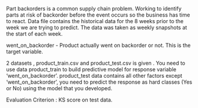 Part backorders is a common supply chain problem. Working to identify parts at risk of backorder before the event occurs so the business has time to react. Data file contains the historical data for the 8 weeks prior to the week we are trying to predict. The data was taken as weekly snapshots at the start of each week.

went_on_backorder - Product actually went on backorder or not. This is the target variable.

 2 datasets , product_train.csv and product_test.csv is given . You need to use data product_train to build predictive model for response variable ‘went_on_backorder’. product_test data contains all other factors except ‘went_on_backorder’, you need to predict the response as hard classes (Yes or No)  using the model that you developed.

Evaluation Criterion : KS score on test data.
